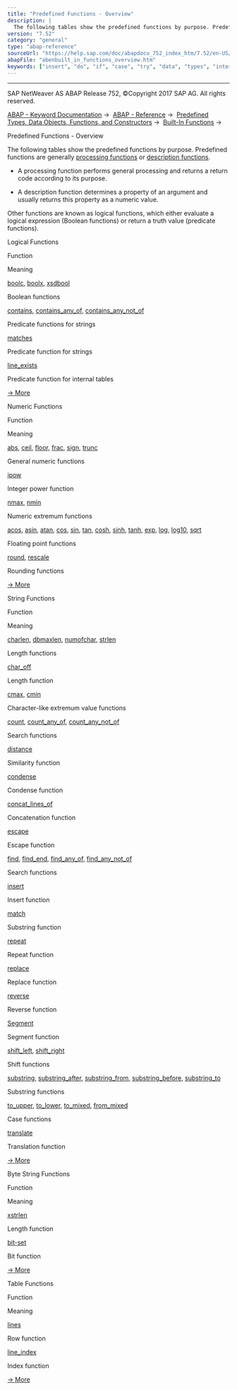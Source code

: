```yaml
---
title: "Predefined Functions - Overview"
description: |
  The following tables show the predefined functions by purpose. Predefined functions are generally processing functions(https://help.sap.com/doc/abapdocu_752_index_htm/7.52/en-US/abenprocess_function_glosry.htm 'Glossary Entry') or description functions(https://help.sap.com/doc/abapdocu_752_index
version: "7.52"
category: "general"
type: "abap-reference"
sourceUrl: "https://help.sap.com/doc/abapdocu_752_index_htm/7.52/en-US/abenbuilt_in_functions_overview.htm"
abapFile: "abenbuilt_in_functions_overview.htm"
keywords: ["insert", "do", "if", "case", "try", "data", "types", "internal-table", "abenbuilt", "functions", "overview"]
---
```


* * *

SAP NetWeaver AS ABAP Release 752, ©Copyright 2017 SAP AG. All rights reserved.

[ABAP - Keyword Documentation](https://help.sap.com/doc/abapdocu_752_index_htm/7.52/en-US/abenabap.htm) →  [ABAP - Reference](https://help.sap.com/doc/abapdocu_752_index_htm/7.52/en-US/abenabap_reference.htm) →  [Predefined Types, Data Objects, Functions, and Constructors](https://help.sap.com/doc/abapdocu_752_index_htm/7.52/en-US/abenbuilt_in.htm) →  [Built-In Functions](https://help.sap.com/doc/abapdocu_752_index_htm/7.52/en-US/abenbuilt_in_functions.htm) → 

Predefined Functions - Overview

The following tables show the predefined functions by purpose. Predefined functions are generally [processing functions](https://help.sap.com/doc/abapdocu_752_index_htm/7.52/en-US/abenprocess_function_glosry.htm "Glossary Entry") or [description functions](https://help.sap.com/doc/abapdocu_752_index_htm/7.52/en-US/abendescription_function_glosry.htm "Glossary Entry").

-   A processing function performs general processing and returns a return code according to its purpose.

-   A description function determines a property of an argument and usually returns this property as a numeric value.

Other functions are known as logical functions, which either evaluate a logical expression (Boolean functions) or return a truth value (predicate functions).

Logical Functions

Function

Meaning

[boolc](https://help.sap.com/doc/abapdocu_752_index_htm/7.52/en-US/abenboole_functions.htm), [boolx](https://help.sap.com/doc/abapdocu_752_index_htm/7.52/en-US/abenboole_functions.htm), [xsdbool](https://help.sap.com/doc/abapdocu_752_index_htm/7.52/en-US/abenboole_functions.htm)

Boolean functions

[contains](https://help.sap.com/doc/abapdocu_752_index_htm/7.52/en-US/abencontains_functions.htm), [contains\_any\_of](https://help.sap.com/doc/abapdocu_752_index_htm/7.52/en-US/abencontains_functions.htm), [contains\_any\_not\_of](https://help.sap.com/doc/abapdocu_752_index_htm/7.52/en-US/abencontains_functions.htm)

Predicate functions for strings

[matches](https://help.sap.com/doc/abapdocu_752_index_htm/7.52/en-US/abenmatches_functions.htm)

Predicate function for strings

[line\_exists](https://help.sap.com/doc/abapdocu_752_index_htm/7.52/en-US/abenline_exists_function.htm)

Predicate function for internal tables

[→ More](https://help.sap.com/doc/abapdocu_752_index_htm/7.52/en-US/abenlogic_functions.htm)

Numeric Functions

Function

Meaning

[abs](https://help.sap.com/doc/abapdocu_752_index_htm/7.52/en-US/abennumerical_functions.htm), [ceil](https://help.sap.com/doc/abapdocu_752_index_htm/7.52/en-US/abennumerical_functions.htm), [floor](https://help.sap.com/doc/abapdocu_752_index_htm/7.52/en-US/abennumerical_functions.htm), [frac](https://help.sap.com/doc/abapdocu_752_index_htm/7.52/en-US/abennumerical_functions.htm), [sign](https://help.sap.com/doc/abapdocu_752_index_htm/7.52/en-US/abennumerical_functions.htm), [trunc](https://help.sap.com/doc/abapdocu_752_index_htm/7.52/en-US/abennumerical_functions.htm)

General numeric functions

[ipow](https://help.sap.com/doc/abapdocu_752_index_htm/7.52/en-US/abenpower_function.htm)

Integer power function

[nmax](https://help.sap.com/doc/abapdocu_752_index_htm/7.52/en-US/abennmax_nmin_functions.htm), [nmin](https://help.sap.com/doc/abapdocu_752_index_htm/7.52/en-US/abennmax_nmin_functions.htm)

Numeric extremum functions

[acos](https://help.sap.com/doc/abapdocu_752_index_htm/7.52/en-US/abenfloating_point_functions.htm), [asin](https://help.sap.com/doc/abapdocu_752_index_htm/7.52/en-US/abenfloating_point_functions.htm), [atan](https://help.sap.com/doc/abapdocu_752_index_htm/7.52/en-US/abenfloating_point_functions.htm), [cos](https://help.sap.com/doc/abapdocu_752_index_htm/7.52/en-US/abenfloating_point_functions.htm), [sin](https://help.sap.com/doc/abapdocu_752_index_htm/7.52/en-US/abenfloating_point_functions.htm), [tan](https://help.sap.com/doc/abapdocu_752_index_htm/7.52/en-US/abenfloating_point_functions.htm), [cosh](https://help.sap.com/doc/abapdocu_752_index_htm/7.52/en-US/abenfloating_point_functions.htm), [sinh](https://help.sap.com/doc/abapdocu_752_index_htm/7.52/en-US/abenfloating_point_functions.htm), [tanh](https://help.sap.com/doc/abapdocu_752_index_htm/7.52/en-US/abenfloating_point_functions.htm), [exp](https://help.sap.com/doc/abapdocu_752_index_htm/7.52/en-US/abenfloating_point_functions.htm), [log](https://help.sap.com/doc/abapdocu_752_index_htm/7.52/en-US/abenfloating_point_functions.htm), [log10](https://help.sap.com/doc/abapdocu_752_index_htm/7.52/en-US/abenfloating_point_functions.htm), [sqrt](https://help.sap.com/doc/abapdocu_752_index_htm/7.52/en-US/abenfloating_point_functions.htm)

Floating point functions

[round](https://help.sap.com/doc/abapdocu_752_index_htm/7.52/en-US/abendec_floating_point_functions.htm), [rescale](https://help.sap.com/doc/abapdocu_752_index_htm/7.52/en-US/abendec_floating_point_functions.htm)

Rounding functions

[→ More](https://help.sap.com/doc/abapdocu_752_index_htm/7.52/en-US/abenmathematical_functions.htm)

String Functions

Function

Meaning

[charlen](https://help.sap.com/doc/abapdocu_752_index_htm/7.52/en-US/abenlength_functions.htm), [dbmaxlen](https://help.sap.com/doc/abapdocu_752_index_htm/7.52/en-US/abenlength_functions.htm), [numofchar](https://help.sap.com/doc/abapdocu_752_index_htm/7.52/en-US/abenlength_functions.htm), [strlen](https://help.sap.com/doc/abapdocu_752_index_htm/7.52/en-US/abenlength_functions.htm)

Length functions

[char\_off](https://help.sap.com/doc/abapdocu_752_index_htm/7.52/en-US/abenlength_functions_args.htm)

Length function

[cmax](https://help.sap.com/doc/abapdocu_752_index_htm/7.52/en-US/abencmax_cmin_functions.htm), [cmin](https://help.sap.com/doc/abapdocu_752_index_htm/7.52/en-US/abencmax_cmin_functions.htm)

Character-like extremum value functions

[count](https://help.sap.com/doc/abapdocu_752_index_htm/7.52/en-US/abencount_functions.htm), [count\_any\_of](https://help.sap.com/doc/abapdocu_752_index_htm/7.52/en-US/abencount_functions.htm), [count\_any\_not\_of](https://help.sap.com/doc/abapdocu_752_index_htm/7.52/en-US/abencount_functions.htm)

Search functions

[distance](https://help.sap.com/doc/abapdocu_752_index_htm/7.52/en-US/abendistance_functions.htm)

Similarity function

[condense](https://help.sap.com/doc/abapdocu_752_index_htm/7.52/en-US/abencondense_functions.htm)

Condense function

[concat\_lines\_of](https://help.sap.com/doc/abapdocu_752_index_htm/7.52/en-US/abenconcatenation_functions.htm)

Concatenation function

[escape](https://help.sap.com/doc/abapdocu_752_index_htm/7.52/en-US/abenescape_functions.htm)

Escape function

[find](https://help.sap.com/doc/abapdocu_752_index_htm/7.52/en-US/abensearch_functions.htm), [find\_end](https://help.sap.com/doc/abapdocu_752_index_htm/7.52/en-US/abensearch_functions.htm), [find\_any\_of](https://help.sap.com/doc/abapdocu_752_index_htm/7.52/en-US/abensearch_functions.htm), [find\_any\_not\_of](https://help.sap.com/doc/abapdocu_752_index_htm/7.52/en-US/abensearch_functions.htm)

Search functions

[insert](https://help.sap.com/doc/abapdocu_752_index_htm/7.52/en-US/abeninsert_functions.htm)

Insert function

[match](https://help.sap.com/doc/abapdocu_752_index_htm/7.52/en-US/abenmatch_functions.htm)

Substring function

[repeat](https://help.sap.com/doc/abapdocu_752_index_htm/7.52/en-US/abenrepeat_functions.htm)

Repeat function

[replace](https://help.sap.com/doc/abapdocu_752_index_htm/7.52/en-US/abenreplace_functions.htm)

Replace function

[reverse](https://help.sap.com/doc/abapdocu_752_index_htm/7.52/en-US/abenreverse_functions.htm)

Reverse function

[Segment](https://help.sap.com/doc/abapdocu_752_index_htm/7.52/en-US/abensegment_functions.htm)

Segment function

[shift\_left](https://help.sap.com/doc/abapdocu_752_index_htm/7.52/en-US/abenshift_functions.htm), [shift\_right](https://help.sap.com/doc/abapdocu_752_index_htm/7.52/en-US/abenshift_functions.htm)

Shift functions

[substring](https://help.sap.com/doc/abapdocu_752_index_htm/7.52/en-US/abensubstring_functions.htm), [substring\_after](https://help.sap.com/doc/abapdocu_752_index_htm/7.52/en-US/abensubstring_functions.htm), [substring\_from](https://help.sap.com/doc/abapdocu_752_index_htm/7.52/en-US/abensubstring_functions.htm), [substring\_before](https://help.sap.com/doc/abapdocu_752_index_htm/7.52/en-US/abensubstring_functions.htm), [substring\_to](https://help.sap.com/doc/abapdocu_752_index_htm/7.52/en-US/abensubstring_functions.htm)

Substring functions

[to\_upper](https://help.sap.com/doc/abapdocu_752_index_htm/7.52/en-US/abencase_functions.htm), [to\_lower](https://help.sap.com/doc/abapdocu_752_index_htm/7.52/en-US/abencase_functions.htm), [to\_mixed](https://help.sap.com/doc/abapdocu_752_index_htm/7.52/en-US/abencase_functions.htm), [from\_mixed](https://help.sap.com/doc/abapdocu_752_index_htm/7.52/en-US/abencase_functions.htm)

Case functions

[translate](https://help.sap.com/doc/abapdocu_752_index_htm/7.52/en-US/abentranslate_functions.htm)

Translation function

[→ More](https://help.sap.com/doc/abapdocu_752_index_htm/7.52/en-US/abenstring_functions.htm)

Byte String Functions

Function

Meaning

[xstrlen](https://help.sap.com/doc/abapdocu_752_index_htm/7.52/en-US/abendescriptive_functions_binary.htm)

Length function

[bit-set](https://help.sap.com/doc/abapdocu_752_index_htm/7.52/en-US/abenbit_functions.htm)

Bit function

[→ More](https://help.sap.com/doc/abapdocu_752_index_htm/7.52/en-US/abenbinary_functions.htm)

Table Functions

Function

Meaning

[lines](https://help.sap.com/doc/abapdocu_752_index_htm/7.52/en-US/abendescriptive_functions_table.htm)

Row function

[line\_index](https://help.sap.com/doc/abapdocu_752_index_htm/7.52/en-US/abenline_index_function.htm)

Index function

[→ More](https://help.sap.com/doc/abapdocu_752_index_htm/7.52/en-US/abentable_functions.htm)